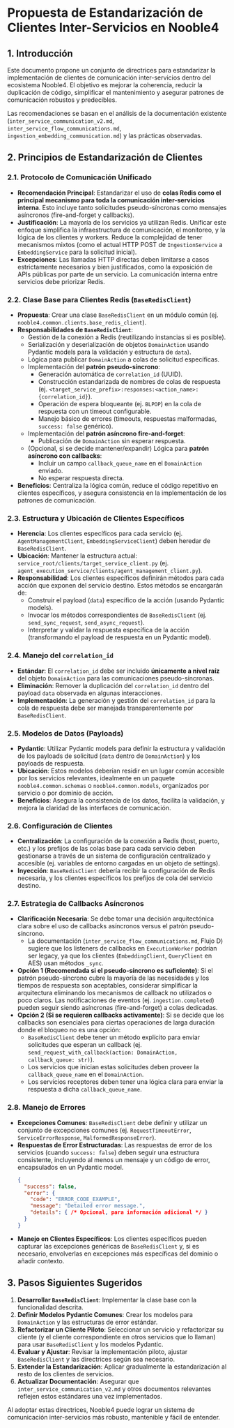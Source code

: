 # Propuesta de Estandarización de Clientes Inter-Servicios en Nooble4

## 1. Introducción

Este documento propone un conjunto de directrices para estandarizar la implementación de clientes de comunicación inter-servicios dentro del ecosistema Nooble4. El objetivo es mejorar la coherencia, reducir la duplicación de código, simplificar el mantenimiento y asegurar patrones de comunicación robustos y predecibles.

Las recomendaciones se basan en el análisis de la documentación existente (`inter_service_communication_v2.md`, `inter_service_flow_communications.md`, `ingestion_embedding_communication.md`) y las prácticas observadas.

## 2. Principios de Estandarización de Clientes

### 2.1. Protocolo de Comunicación Unificado

*   **Recomendación Principal**: Estandarizar el uso de **colas Redis como el principal mecanismo para toda la comunicación inter-servicios interna**. Esto incluye tanto solicitudes pseudo-síncronas como mensajes asíncronos (fire-and-forget y callbacks).
*   **Justificación**: La mayoría de los servicios ya utilizan Redis. Unificar este enfoque simplifica la infraestructura de comunicación, el monitoreo, y la lógica de los clientes y workers. Reduce la complejidad de tener mecanismos mixtos (como el actual HTTP POST de `IngestionService` a `EmbeddingService` para la solicitud inicial).
*   **Excepciones**: Las llamadas HTTP directas deben limitarse a casos estrictamente necesarios y bien justificados, como la exposición de APIs públicas por parte de un servicio. La comunicación interna entre servicios debe priorizar Redis.

### 2.2. Clase Base para Clientes Redis (`BaseRedisClient`)

*   **Propuesta**: Crear una clase `BaseRedisClient` en un módulo común (ej. `nooble4.common.clients.base_redis_client`).
*   **Responsabilidades de `BaseRedisClient`**:
    *   Gestión de la conexión a Redis (reutilizando instancias si es posible).
    *   Serialización y deserialización de objetos `DomainAction` usando Pydantic models para la validación y estructura de `data`).
    *   Lógica para publicar `DomainAction` a colas de solicitud específicas.
    *   Implementación del **patrón pseudo-síncrono**:
        *   Generación automática de `correlation_id` (UUID).
        *   Construcción estandarizada de nombres de colas de respuesta (ej. `<target_service_prefix>:responses:<action_name>:{correlation_id}`).
        *   Operación de espera bloqueante (ej. `BLPOP`) en la cola de respuesta con un timeout configurable.
        *   Manejo básico de errores (timeouts, respuestas malformadas, `success: false` genérico).
    *   Implementación del **patrón asíncrono fire-and-forget**:
        *   Publicación de `DomainAction` sin esperar respuesta.
    *   (Opcional, si se decide mantener/expandir) Lógica para **patrón asíncrono con callbacks**: 
        *   Incluir un campo `callback_queue_name` en el `DomainAction` enviado.
        *   No esperar respuesta directa.
*   **Beneficios**: Centraliza la lógica común, reduce el código repetitivo en clientes específicos, y asegura consistencia en la implementación de los patrones de comunicación.

### 2.3. Estructura y Ubicación de Clientes Específicos

*   **Herencia**: Los clientes específicos para cada servicio (ej. `AgentManagementClient`, `EmbeddingServiceClient`) deben heredar de `BaseRedisClient`.
*   **Ubicación**: Mantener la estructura actual: `service_root/clients/target_service_client.py` (ej. `agent_execution_service/clients/agent_management_client.py`).
*   **Responsabilidad**: Los clientes específicos definirán métodos para cada acción que exponen del servicio destino. Estos métodos se encargarán de:
    *   Construir el payload (`data`) específico de la acción (usando Pydantic models).
    *   Invocar los métodos correspondientes de `BaseRedisClient` (ej. `send_sync_request`, `send_async_request`).
    *   Interpretar y validar la respuesta específica de la acción (transformando el payload de respuesta en un Pydantic model).

### 2.4. Manejo del `correlation_id`

*   **Estándar**: El `correlation_id` debe ser incluido **únicamente a nivel raíz** del objeto `DomainAction` para las comunicaciones pseudo-síncronas.
*   **Eliminación**: Remover la duplicación del `correlation_id` dentro del payload `data` observada en algunas interacciones.
*   **Implementación**: La generación y gestión del `correlation_id` para la cola de respuesta debe ser manejada transparentemente por `BaseRedisClient`.

### 2.5. Modelos de Datos (Payloads)

*   **Pydantic**: Utilizar Pydantic models para definir la estructura y validación de los payloads de solicitud (`data` dentro de `DomainAction`) y los payloads de respuesta.
*   **Ubicación**: Estos modelos deberían residir en un lugar común accesible por los servicios relevantes, idealmente en un paquete `nooble4.common.schemas` o `nooble4.common.models`, organizados por servicio o por dominio de acción.
*   **Beneficios**: Asegura la consistencia de los datos, facilita la validación, y mejora la claridad de las interfaces de comunicación.

### 2.6. Configuración de Clientes

*   **Centralización**: La configuración de la conexión a Redis (host, puerto, etc.) y los prefijos de las colas base para cada servicio deben gestionarse a través de un sistema de configuración centralizado y accesible (ej. variables de entorno cargadas en un objeto de settings).
*   **Inyección**: `BaseRedisClient` debería recibir la configuración de Redis necesaria, y los clientes específicos los prefijos de cola del servicio destino.

### 2.7. Estrategia de Callbacks Asíncronos

*   **Clarificación Necesaria**: Se debe tomar una decisión arquitectónica clara sobre el uso de callbacks asíncronos versus el patrón pseudo-síncrono.
    *   La documentación (`inter_service_flow_communications.md`, Flujo D) sugiere que los listeners de callbacks en `ExecutionWorker` podrían ser legacy, ya que los clientes (`EmbeddingClient`, `QueryClient` en AES) usan métodos `_sync`.
*   **Opción 1 (Recomendada si el pseudo-síncrono es suficiente)**: Si el patrón pseudo-síncrono cubre la mayoría de las necesidades y los tiempos de respuesta son aceptables, considerar simplificar la arquitectura eliminando los mecanismos de callback no utilizados o poco claros. Las notificaciones de eventos (ej. `ingestion.completed`) pueden seguir siendo asíncronas (fire-and-forget) a colas dedicadas.
*   **Opción 2 (Si se requieren callbacks activamente)**: Si se decide que los callbacks son esenciales para ciertas operaciones de larga duración donde el bloqueo no es una opción:
    *   `BaseRedisClient` debe tener un método explícito para enviar solicitudes que esperan un callback (ej. `send_request_with_callback(action: DomainAction, callback_queue: str)`).
    *   Los servicios que inician estas solicitudes deben proveer la `callback_queue_name` en el `DomainAction`.
    *   Los servicios receptores deben tener una lógica clara para enviar la respuesta a dicha `callback_queue_name`.

### 2.8. Manejo de Errores

*   **Excepciones Comunes**: `BaseRedisClient` debe definir y utilizar un conjunto de excepciones comunes (ej. `RequestTimeoutError`, `ServiceErrorResponse`, `MalformedResponseError`).
*   **Respuestas de Error Estructuradas**: Las respuestas de error de los servicios (cuando `success: false`) deben seguir una estructura consistente, incluyendo al menos un mensaje y un código de error, encapsulados en un Pydantic model.
    ```json
    {
      "success": false,
      "error": {
        "code": "ERROR_CODE_EXAMPLE",
        "message": "Detailed error message.",
        "details": { /* Opcional, para información adicional */ }
      }
    }
    ```
*   **Manejo en Clientes Específicos**: Los clientes específicos pueden capturar las excepciones genéricas de `BaseRedisClient` y, si es necesario, envolverlas en excepciones más específicas del dominio o añadir contexto.

## 3. Pasos Siguientes Sugeridos

1.  **Desarrollar `BaseRedisClient`**: Implementar la clase base con la funcionalidad descrita.
2.  **Definir Modelos Pydantic Comunes**: Crear los modelos para `DomainAction` y las estructuras de error estándar.
3.  **Refactorizar un Cliente Piloto**: Seleccionar un servicio y refactorizar su cliente (y el cliente correspondiente en otros servicios que lo llaman) para usar `BaseRedisClient` y los modelos Pydantic.
4.  **Evaluar y Ajustar**: Revisar la implementación piloto, ajustar `BaseRedisClient` y las directrices según sea necesario.
5.  **Extender la Estandarización**: Aplicar gradualmente la estandarización al resto de los clientes de servicios.
6.  **Actualizar Documentación**: Asegurar que `inter_service_communication_v2.md` y otros documentos relevantes reflejen estos estándares una vez implementados.

Al adoptar estas directrices, Nooble4 puede lograr un sistema de comunicación inter-servicios más robusto, mantenible y fácil de entender.

